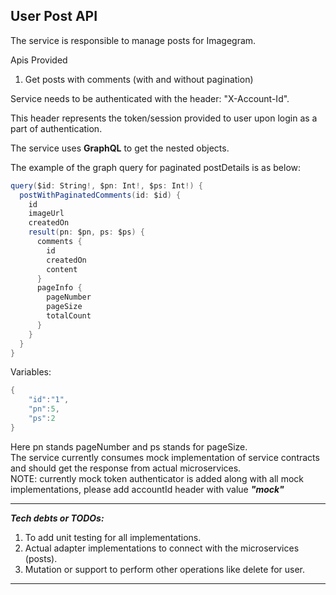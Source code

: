## User Post API

The service is responsible to manage posts for Imagegram.

Apis Provided
1. Get posts with comments (with and without pagination)

Service needs to be authenticated with the header: "X-Account-Id".

This header represents the token/session provided to user upon login as a part of authentication.

The service uses **GraphQL** to get the nested objects.

The example of the graph query for paginated postDetails is as below:

```c#
query($id: String!, $pn: Int!, $ps: Int!) {
  postWithPaginatedComments(id: $id) {
    id
    imageUrl
    createdOn
    result(pn: $pn, ps: $ps) {
      comments {
        id
        createdOn
        content
      }
      pageInfo {
        pageNumber
        pageSize
        totalCount
      }
    }
  }
}
```
Variables:
```c#
{
    "id":"1",
    "pn":5,
    "ps":2
}
```
Here pn stands pageNumber and ps stands for pageSize.</br>
The service currently consumes mock implementation of  service contracts and should get the response from actual microservices.</br>
NOTE: currently mock token authenticator is added along with all mock implementations, please add accountId header with value **_"mock"_**

----
**_Tech debts or TODOs:_**
1. To add unit testing for all implementations.
2. Actual adapter implementations to connect with the microservices (posts).
3. Mutation or support to perform other operations like delete for user.
----